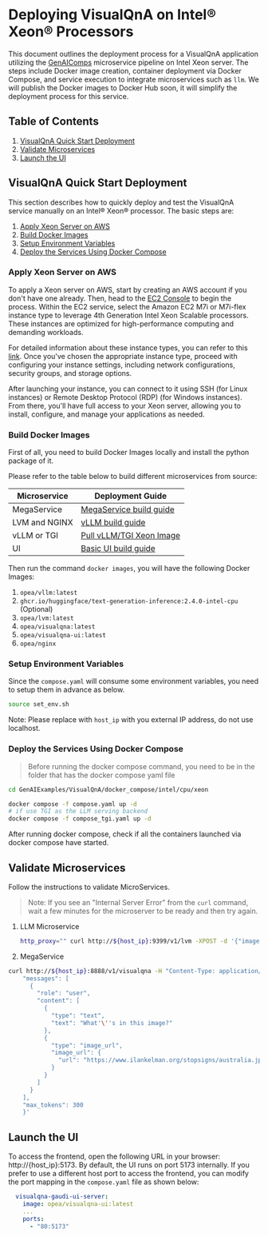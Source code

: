 # Deploying VisualQnA on Intel® Xeon® Processors

This document outlines the deployment process for a VisualQnA application utilizing the [GenAIComps](https://github.com/opea-project/GenAIComps.git) microservice pipeline on Intel Xeon server. The steps include Docker image creation, container deployment via Docker Compose, and service execution to integrate microservices such as `llm`. We will publish the Docker images to Docker Hub soon, it will simplify the deployment process for this service.

## Table of Contents

1. [VisualQnA Quick Start Deployment](#visualqna-quick-start-deployment)
2. [Validate Microservices](#validate-microservices)
3. [Launch the UI](#launch-the-UI)

## VisualQnA Quick Start Deployment

This section describes how to quickly deploy and test the VisualQnA service manually on an Intel® Xeon® processor. The basic steps are:

1. [Apply Xeon Server on AWS](#apply-xeon-server-on-aws)
2. [Build Docker Images](#build-docker-images)
3. [Setup Environment Variables](#setup-environment-variables)
4. [Deploy the Services Using Docker Compose](#deploy-the-services-using-docker-compose)

### Apply Xeon Server on AWS

To apply a Xeon server on AWS, start by creating an AWS account if you don't have one already. Then, head to the [EC2 Console](https://console.aws.amazon.com/ec2/v2/home) to begin the process. Within the EC2 service, select the Amazon EC2 M7i or M7i-flex instance type to leverage 4th Generation Intel Xeon Scalable processors. These instances are optimized for high-performance computing and demanding workloads.

For detailed information about these instance types, you can refer to this [link](https://aws.amazon.com/ec2/instance-types/m7i/). Once you've chosen the appropriate instance type, proceed with configuring your instance settings, including network configurations, security groups, and storage options.

After launching your instance, you can connect to it using SSH (for Linux instances) or Remote Desktop Protocol (RDP) (for Windows instances). From there, you'll have full access to your Xeon server, allowing you to install, configure, and manage your applications as needed.

### Build Docker Images

First of all, you need to build Docker Images locally and install the python package of it.

Please refer to the table below to build different microservices from source:

| Microservice  | Deployment Guide                                                                              |
| ------------- | --------------------------------------------------------------------------------------------- |
| MegaService   | [MegaService build guide](../../../../README_miscellaneous.md#build-megaservice-docker-image) |
| LVM and NGINX | [vLLM build guide](../../../../README_miscellaneous.md#build-lvm-and-nginx-docker-images)     |
| vLLM or TGI   | [Pull vLLM/TGI Xeon Image](../../../../README_miscellaneous.md#pull-vLLM/TGI-xeon-image)      |
| UI            | [Basic UI build guide](../../../../README_miscellaneous.md#build-ui-docker-image)             |

Then run the command `docker images`, you will have the following Docker Images:

1. `opea/vllm:latest`
2. `ghcr.io/huggingface/text-generation-inference:2.4.0-intel-cpu` (Optional)
3. `opea/lvm:latest`
4. `opea/visualqna:latest`
5. `opea/visualqna-ui:latest`
6. `opea/nginx`

### Setup Environment Variables

Since the `compose.yaml` will consume some environment variables, you need to setup them in advance as below.

```bash
source set_env.sh
```

Note: Please replace with `host_ip` with you external IP address, do not use localhost.

### Deploy the Services Using Docker Compose

> Before running the docker compose command, you need to be in the folder that has the docker compose yaml file

```bash
cd GenAIExamples/VisualQnA/docker_compose/intel/cpu/xeon
```

```bash
docker compose -f compose.yaml up -d
# if use TGI as the LLM serving backend
docker compose -f compose_tgi.yaml up -d
```

After running docker compose, check if all the containers launched via docker compose have started.

## Validate Microservices

Follow the instructions to validate MicroServices.

> Note: If you see an "Internal Server Error" from the `curl` command, wait a few minutes for the microserver to be ready and then try again.

1. LLM Microservice

   ```bash
   http_proxy="" curl http://${host_ip}:9399/v1/lvm -XPOST -d '{"image": "iVBORw0KGgoAAAANSUhEUgAAAAoAAAAKCAYAAACNMs+9AAAAFUlEQVR42mP8/5+hnoEIwDiqkL4KAcT9GO0U4BxoAAAAAElFTkSuQmCC", "prompt":"What is this?"}' -H 'Content-Type: application/json'
   ```

2. MegaService

```bash
curl http://${host_ip}:8888/v1/visualqna -H "Content-Type: application/json" -d '{
    "messages": [
      {
        "role": "user",
        "content": [
          {
            "type": "text",
            "text": "What'\''s in this image?"
          },
          {
            "type": "image_url",
            "image_url": {
              "url": "https://www.ilankelman.org/stopsigns/australia.jpg"
            }
          }
        ]
      }
    ],
    "max_tokens": 300
    }'
```

## Launch the UI

To access the frontend, open the following URL in your browser: http://{host_ip}:5173. By default, the UI runs on port 5173 internally. If you prefer to use a different host port to access the frontend, you can modify the port mapping in the `compose.yaml` file as shown below:

```yaml
  visualqna-gaudi-ui-server:
    image: opea/visualqna-ui:latest
    ...
    ports:
      - "80:5173"
```
